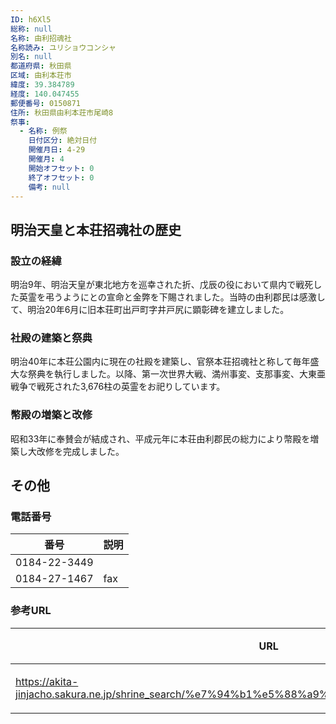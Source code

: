 ```yaml
---
ID: h6Xl5
総称: null
名称: 由利招魂社
名称読み: ユリショウコンシャ
別名: null
都道府県: 秋田県
区域: 由利本荘市
緯度: 39.384789
経度: 140.047455
郵便番号: 0150871
住所: 秋田県由利本荘市尾崎8
祭事:
  - 名称: 例祭
    日付区分: 絶対日付
    開催月日: 4-29
    開催月: 4
    開始オフセット: 0
    終了オフセット: 0
    備考: null
---
```


## 明治天皇と本荘招魂社の歴史

### 設立の経緯

明治9年、明治天皇が東北地方を巡幸された折、戊辰の役において県内で戦死した英霊を弔うようにとの宣命と金弊を下賜されました。当時の由利郡民は感激して、明治20年6月に旧本荘町出戸町字井戸尻に顕彰碑を建立しました。

### 社殿の建築と祭典

明治40年に本荘公園内に現在の社殿を建築し、官祭本荘招魂社と称して毎年盛大な祭典を執行しました。以降、第一次世界大戦、満州事変、支那事変、大東亜戦争で戦死された3,676柱の英霊をお祀りしています。

### 幣殿の増築と改修

昭和33年に奉賛会が結成され、平成元年に本荘由利郡民の総力により幣殿を増築し大改修を完成しました。

## その他

### 電話番号

| 番号         | 説明 |
| ------------ | ---- |
| 0184-22-3449 |      |
| 0184-27-1467 | fax  |

### 参考URL

| URL                                                                                              | 説明   |
| ------------------------------------------------------------------------------------------------ | ------ |
| https://akita-jinjacho.sakura.ne.jp/shrine_search/%e7%94%b1%e5%88%a9%e6%8b%9b%e9%ad%82%e7%a4%be/ | 神社庁 |
